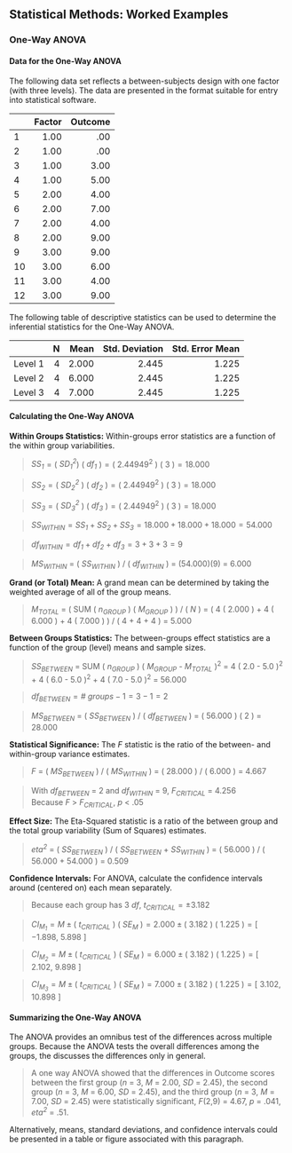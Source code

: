 ## Statistical Methods: Worked Examples

### One-Way ANOVA

#### Data for the One-Way ANOVA

The following data set reflects a between-subjects design with one factor (with three levels). The data are presented in the format suitable for entry into statistical software.

|     | Factor | Outcome |
|-----|-------:|--------:|
| 1   | 1.00   | .00     |
| 2   | 1.00   | .00     |
| 3   | 1.00   | 3.00    |
| 4   | 1.00   | 5.00    |
| 5   | 2.00   | 4.00    |
| 6   | 2.00   | 7.00    |
| 7   | 2.00   | 4.00    |
| 8   | 2.00   | 9.00    |
| 9   | 3.00   | 9.00    |
| 10  | 3.00   | 6.00    |
| 11  | 3.00   | 4.00    |
| 12  | 3.00   | 9.00    |

The following table of descriptive statistics can be used to determine the inferential statistics for the One-Way ANOVA.

|         | N   | Mean  | Std. Deviation | Std. Error Mean |
|---------|----:|------:|---------------:|----------------:|
| Level 1 | 4   | 2.000 | 2.445          | 1.225           |
| Level 2 | 4   | 6.000 | 2.445          | 1.225           |
| Level 3 | 4   | 7.000 | 2.445          | 1.225           |

#### Calculating the One-Way ANOVA

**Within Groups Statistics:** Within-groups error statistics are a function of the within group variabilities.

> *SS<sub>1</sub>* = ( *SD<sub>1</sub><sup>2</sup>*) ( *df<sub>1</sub>* ) = ( 2.44949<sup>2</sup> ) ( 3 ) = 18.000

> *SS<sub>2</sub>* = ( *SD<sub>2</sub><sup>2</sup>* ) ( *df<sub>2</sub>* ) = ( 2.44949<sup>2</sup> ) ( 3 ) = 18.000

> *SS<sub>3</sub>* = ( *SD<sub>3</sub><sup>2</sup>* ) ( *df<sub>3</sub>* ) = ( 2.44949<sup>2</sup> ) ( 3 ) = 18.000

> *SS<sub>WITHIN</sub>* = *SS<sub>1</sub>* + *SS<sub>2</sub>* + *SS<sub>3</sub>* = 18.000 + 18.000 + 18.000 = 54.000

> *df<sub>WITHIN</sub>* = *df<sub>1</sub>* + *df<sub>2</sub>* + *df<sub>3</sub>* = 3 + 3 + 3 = 9

> *MS<sub>WITHIN</sub>* = ( *SS<sub>WITHIN</sub>* ) / ( *df<sub>WITHIN</sub>* ) = (54.000)(9) = 6.000

**Grand (or Total) Mean:** A grand mean can be determined by taking the weighted average of all of the group means.

> *M<sub>TOTAL</sub>* = ( SUM ( *n<sub>GROUP</sub>* ) ( *M<sub>GROUP</sub>* ) ) / ( *N* ) = ( 4 ( 2.000 ) + 4 ( 6.000 ) + 4 ( 7.000 ) ) / ( 4 + 4 + 4 ) = 5.000

**Between Groups Statistics:** The between-groups effect statistics are a function of the group (level) means and sample sizes.

> *SS<sub>BETWEEN</sub>* = SUM ( *n<sub>GROUP</sub>* ) ( *M<sub>GROUP</sub>* - *M<sub>TOTAL</sub>* )<sup>2</sup> = 4 ( 2.0 - 5.0 )<sup>2</sup> + 4 ( 6.0 - 5.0 )<sup>2</sup> + 4 ( 7.0 - 5.0 )<sup>2</sup> = 56.000

> *df<sub>BETWEEN</sub>* = *\# groups* − 1 = 3 − 1 = 2

> *MS<sub>BETWEEN</sub>* = ( *SS<sub>BETWEEN</sub>* ) / ( *df<sub>BETWEEN</sub>* ) = ( 56.000 ) ( 2 ) = 28.000

**Statistical Significance:** The *F* statistic is the ratio of the between- and within-group variance estimates. 

> *F* = ( *MS<sub>BETWEEN</sub>* ) / ( *MS<sub>WITHIN</sub>* ) = ( 28.000 ) / ( 6.000 ) = 4.667

> With *df<sub>BETWEEN</sub>* = 2 and *df<sub>WITHIN</sub>* = 9,
*F<sub>CRITICAL</sub>* = 4.256  
> Because *F* > *F<sub>CRITICAL</sub>*, *p* < .05

**Effect Size:** The Eta-Squared statistic is a ratio of the between group and the total group variability (Sum of Squares) estimates.

> *eta<sup>2</sup>* = ( *SS<sub>BETWEEN</sub>* ) / ( *SS<sub>BETWEEN</sub>* + *SS<sub>WITHIN</sub>* ) = ( 56.000 ) / ( 56.000 + 54.000 ) = 0.509

**Confidence Intervals:** For ANOVA, calculate the confidence intervals around (centered on) each mean separately.

> Because each group has 3 *df*, *t<sub>CRITICAL</sub>* = ±3.182

> *CI<sub>M<sub>1</sub></sub>* = *M* ± ( *t<sub>CRITICAL</sub>* ) ( *SE<sub>M</sub>* ) = 2.000 ± ( 3.182 ) ( 1.225 ) = \[ −1.898, 5.898 \]

> *CI<sub>M<sub>2</sub></sub>* = *M* ± ( *t<sub>CRITICAL</sub>* ) ( *SE<sub>M</sub>* ) = 6.000 ± ( 3.182 ) ( 1.225 ) = \[ 2.102, 9.898 \]

> *CI<sub>M<sub>3</sub></sub>* = *M* ± ( *t<sub>CRITICAL</sub>* ) ( *SE<sub>M</sub>* ) = 7.000 ± ( 3.182 ) ( 1.225 ) = \[ 3.102, 10.898 \]

#### Summarizing the One-Way ANOVA

The ANOVA provides an omnibus test of the differences across multiple groups. Because the ANOVA tests the overall differences among the groups, the  discusses the differences only in general.

> A one way ANOVA showed that the differences in Outcome scores between the first group (*n* = 3, *M* = 2.00, *SD* = 2.45), the second group (*n* = 3, *M* = 6.00, *SD* = 2.45), and the third group (*n* = 3, *M* = 7.00, *SD* = 2.45) were statistically significant, *F*(2,9) = 4.67, *p* = .041, *eta<sup>2</sup>* = .51.

Alternatively, means, standard deviations, and confidence intervals could be presented in a table or figure associated with this paragraph.
